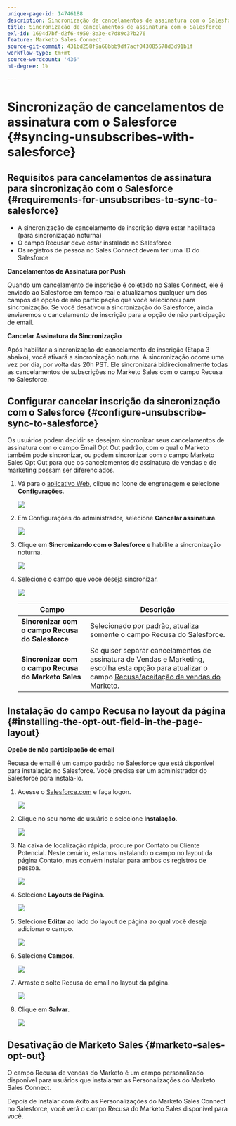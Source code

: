 ```yaml
---
unique-page-id: 14746188
description: Sincronização de cancelamentos de assinatura com o Salesforce - Documentação do Marketo - Documentação do produto
title: Sincronização de cancelamentos de assinatura com o Salesforce
exl-id: 1694d7bf-d2f6-4950-8a3e-c7d89c37b276
feature: Marketo Sales Connect
source-git-commit: 431bd258f9a68bbb9df7acf043085578d3d91b1f
workflow-type: tm+mt
source-wordcount: '436'
ht-degree: 1%

---
```


# Sincronização de cancelamentos de assinatura com o Salesforce {#syncing-unsubscribes-with-salesforce}

## Requisitos para cancelamentos de assinatura para sincronização com o Salesforce {#requirements-for-unsubscribes-to-sync-to-salesforce}

* A sincronização de cancelamento de inscrição deve estar habilitada (para sincronização noturna)
* O campo Recusar deve estar instalado no Salesforce
* Os registros de pessoa no Sales Connect devem ter uma ID do Salesforce

**Cancelamentos de Assinatura por Push**

Quando um cancelamento de inscrição é coletado no Sales Connect, ele é enviado ao Salesforce em tempo real e atualizamos qualquer um dos campos de opção de não participação que você selecionou para sincronização. Se você desativou a sincronização do Salesforce, ainda enviaremos o cancelamento de inscrição para a opção de não participação de email.

**Cancelar Assinatura da Sincronização**

Após habilitar a sincronização de cancelamento de inscrição (Etapa 3 abaixo), você ativará a sincronização noturna. A sincronização ocorre uma vez por dia, por volta das 20h PST. Ele sincronizará bidirecionalmente todas as cancelamentos de subscrições no Marketo Sales com o campo Recusa no Salesforce.

## Configurar cancelar inscrição da sincronização com o Salesforce {#configure-unsubscribe-sync-to-salesforce}

Os usuários podem decidir se desejam sincronizar seus cancelamentos de assinatura com o campo Email Opt Out padrão, com o qual o Marketo também pode sincronizar, ou podem sincronizar com o campo Marketo Sales Opt Out para que os cancelamentos de assinatura de vendas e de marketing possam ser diferenciados.

1. Vá para o [aplicativo Web](https://toutapp.com/login), clique no ícone de engrenagem e selecione **Configurações**.

   ![](assets/one-1.png)

1. Em Configurações do administrador, selecione **Cancelar assinatura**.

   ![](assets/two-2.png)

1. Clique em **Sincronizando com o Salesforce** e habilite a sincronização noturna.

   ![](assets/three-2.png)

1. Selecione o campo que você deseja sincronizar.

   ![](assets/4.png)

   | Campo | Descrição |
   |---|---|
   | **Sincronizar com o campo Recusa do Salesforce** | Selecionado por padrão, atualiza somente o campo Recusa do Salesforce. |
   | **Sincronizar com o campo Recusa do Marketo Sales** | Se quiser separar cancelamentos de assinatura de Vendas e Marketing, escolha esta opção para atualizar o campo [Recusa/aceitação de vendas do Marketo.](#msoo) |

## Instalação do campo Recusa no layout da página {#installing-the-opt-out-field-in-the-page-layout}

**Opção de não participação de email**

Recusa de email é um campo padrão no Salesforce que está disponível para instalação no Salesforce. Você precisa ser um administrador do Salesforce para instalá-lo.

1. Acesse o [Salesforce.com](https://salesforce.com) e faça logon.

   ![](assets/five-1.png)

1. Clique no seu nome de usuário e selecione **Instalação**.

   ![](assets/six-1.png)

1. Na caixa de localização rápida, procure por Contato ou Cliente Potencial. Neste cenário, estamos instalando o campo no layout da página Contato, mas convém instalar para ambos os registros de pessoa.

   ![](assets/seven-1.png)

1. Selecione **Layouts de Página**.

   ![](assets/eight-1.png)

1. Selecione **Editar** ao lado do layout de página ao qual você deseja adicionar o campo.

   ![](assets/nine.png)

1. Selecione **Campos**.

   ![](assets/ten.png)

1. Arraste e solte Recusa de email no layout da página.

   ![](assets/11.png)

1. Clique em **Salvar**.

   ![](assets/twelve.png)

## Desativação de Marketo Sales {#marketo-sales-opt-out}

O campo Recusa de vendas do Marketo é um campo personalizado disponível para usuários que instalaram as Personalizações do Marketo Sales Connect.

Depois de instalar com êxito as Personalizações do Marketo Sales Connect no Salesforce, você verá o campo Recusa do Marketo Sales disponível para você.
